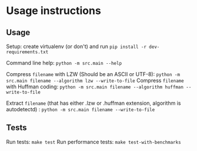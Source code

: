 # Usage instructions

## Usage

Setup: create virtualenv (or don't) and run `pip install -r dev-requirements.txt`


Command line help: `python -m src.main --help`


Compress `filename` with LZW (Should be an ASCII or UTF-8): `python -m src.main filename --algorithm lzw --write-to-file`
Compress `filename` with Huffman coding: `python -m src.main filename --algorithm huffman --write-to-file`


Extract `filename` (that has either .lzw or .huffman extension, algorithm is autodetectd) : `python -m src.main filename --write-to-file`

## Tests

Run tests: `make test` 
Run performance tests: `make test-with-benchmarks`
